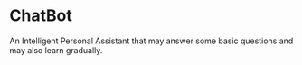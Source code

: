 # ChatBot
An Intelligent Personal Assistant that may answer some basic questions and may also learn gradually.

